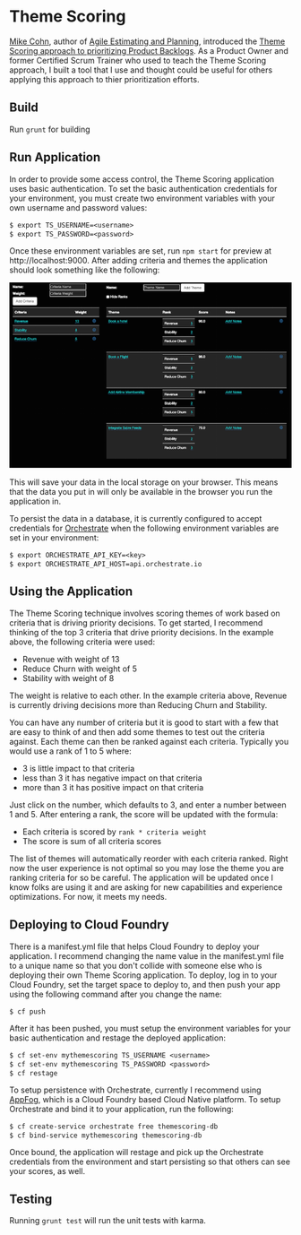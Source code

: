 # Theme Scoring

[Mike Cohn](https://www.mountaingoatsoftware.com), author of [Agile Estimating and Planning](https://www.mountaingoatsoftware.com/books/agile-estimating-and-planning), introduced the [Theme Scoring approach to prioritizing Product Backlogs](https://www.mountaingoatsoftware.com/blog/new-tools-for-prioritizing-backlogs-available). As a Product Owner and former Certified Scrum Trainer who used to teach the Theme Scoring approach, I built a tool that I use and thought could be useful for others applying this approach to thier prioritization efforts.

## Build

Run `grunt` for building

## Run Application

In order to provide some access control, the Theme Scoring application uses basic authentication. To set the basic authentication credentials for your environment, you must create two environment variables with your own username and password values:

```
$ export TS_USERNAME=<username>
$ export TS_PASSWORD=<password>
```

Once these environment variables are set, run `npm start` for preview at http://localhost:9000. After adding criteria and themes the application should look something like the following:

![Theme Scoring example](docs/theme-scoring-example.png)

This will save your data in the local storage on your browser. This means that the data you put in will only be available in the browser you run the application in.

To persist the data in a database, it is currently configured to accept credentials for [Orchestrate](https://orchestrate.io) when the following environment variables are set in your environment:

```
$ export ORCHESTRATE_API_KEY=<key>
$ export ORCHESTRATE_API_HOST=api.orchestrate.io
```

## Using the Application

The Theme Scoring technique involves scoring themes of work based on criteria that is driving priority decisions. To get started, I recommend thinking of the top 3 criteria that drive priority decisions. In the example above, the following criteria were used:

* Revenue with weight of 13
* Reduce Churn with weight of 5
* Stability with weight of 8

The weight is relative to each other. In the example criteria above, Revenue is currently driving decisions more than Reducing Churn and Stability.

You can have any number of criteria but it is good to start with a few that are easy to think of and then add some themes to test out the criteria against. Each theme can then be ranked against each criteria. Typically you would use a rank of 1 to 5 where:

* 3 is little impact to that criteria
* less than 3 it has negative impact on that criteria
* more than 3 it has positive impact on that criteria

Just click on the number, which defaults to 3, and enter a number between 1 and 5. After entering a rank, the score will be updated with the formula:

* Each criteria is scored by `rank * criteria weight`
* The score is sum of all criteria scores

The list of themes will automatically reorder with each criteria ranked. Right now the user experience is not optimal so you may lose the theme you are ranking criteria for so be careful. The application will be updated once I know folks are using it and are asking for new capabilities and experience optimizations. For now, it meets my needs.

## Deploying to Cloud Foundry

There is a manifest.yml file that helps Cloud Foundry to deploy your application. I recommend changing the name value in the manifest.yml file to a unique name so that you don't collide with someone else who is deploying their own Theme Scoring application. To deploy, log in to your Cloud Foundry, set the target space to deploy to, and then push your app using the following command after you change the name:

```
$ cf push
```

After it has been pushed, you must setup the environment variables for your basic authentication and restage the deployed application:

```
$ cf set-env mythemescoring TS_USERNAME <username>
$ cf set-env mythemescoring TS_PASSWORD <password>
$ cf restage
```

To setup persistence with Orchestrate, currently I recommend using [AppFog](https://ctl.io/appfog), which is a Cloud Foundry based Cloud Native platform. To setup Orchestrate and bind it to your application, run the following:

```
$ cf create-service orchestrate free themescoring-db
$ cf bind-service mythemescoring themescoring-db
```

Once bound, the application will restage and pick up the Orchestrate credentials from the environment and start persisting so that others can see your scores, as well.

## Testing

Running `grunt test` will run the unit tests with karma.
